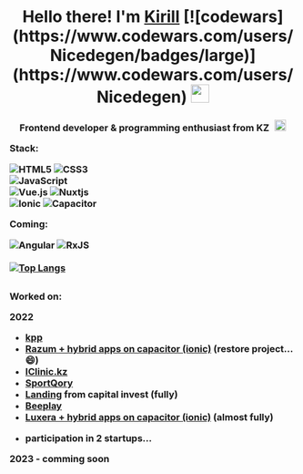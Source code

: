 <h1 align="center">Hello there! I'm <a href="https://daniilshat.ru/" target="_blank">Kirill</a>
<span align="right">[![codewars](https://www.codewars.com/users/Nicedegen/badges/large)](https://www.codewars.com/users/Nicedegen)<span>
<img src="https://github.com/blackcater/blackcater/raw/main/images/Hi.gif" height="32"/></h1>
<h3 align="center">Frontend developer & 
programming enthusiast from KZ <img src="https://catamphetamine.gitlab.io/country-flag-icons/3x2/KZ.svg" style="margin-left: 6px" height="20" alt="kz flag"</h3>
  
<div align="left">

  Stack: 
  
  ![HTML5](https://img.shields.io/badge/html5-%23E34F26.svg?style=for-the-badge&logo=html5&logoColor=white)
  ![CSS3](https://img.shields.io/badge/css3-%231572B6.svg?style=for-the-badge&logo=css3&logoColor=white)
  <br />
  ![JavaScript](https://img.shields.io/badge/javascript-%23323330.svg?style=for-the-badge&logo=javascript&logoColor=%23F7DF1E)
  <br />
  ![Vue.js](https://img.shields.io/badge/vuejs-%2335495e.svg?style=for-the-badge&logo=vuedotjs&logoColor=%234FC08D)
  ![Nuxtjs](https://img.shields.io/badge/Nuxt-002E3B?style=for-the-badge&logo=nuxtdotjs&logoColor=#00DC82)
  <br />
  ![Ionic](https://img.shields.io/badge/Ionic-%233880FF.svg?style=for-the-badge&logo=Ionic&logoColor=white)
  ![Capacitor](https://img.shields.io/badge/Capacitor-52b9ff.svg?style=for-the-badge&logo=Capacitor&logoColor=white)
  <br />

  Coming:
  
  ![Angular](https://img.shields.io/badge/angular-%23DD0031.svg?style=for-the-badge&logo=angular&logoColor=white)
  ![RxJS](https://img.shields.io/badge/rxjs-%23B7178C.svg?style=for-the-badge&logo=reactivex&logoColor=white)
  <br />
  <br />
  [![Top Langs](https://github-readme-stats.vercel.app/api/top-langs/?username=nicedegen&layout=compact)](https://github.com/nicedegen)

  
</div>
  
<div style="margin-top: 30px; margin-bottom: 30px" align="left">
  Worked on:
  
  2022
  
  - <a href="https://kpp.kz" target="_blank">kpp</a>
  - <a href="https://razum.is" target="_blank">Razum + hybrid apps on capacitor (ionic)</a> (restore project... 😄)
  - <a href="https://iclinic.kz" target="_blank">IClinic.kz</a>
  - <a href="https://sportqory.kz/ru" target="_blank">SportQory</a>
  - <a href="https://capital.orda-invest.kz" target="_blank">Landing</a> from capital invest (fully)
  - <a href="https://beeplay.kz" target="_blank">Beeplay</a>
  - <a href="https://luxera.kz" target="_blank">Luxera + hybrid apps on capacitor (ionic)</a> (almost fully)
  
  
  + participation in 2 startups...
  
  2023 - comming soon
     
</div>


  


<!--
**Nicedegen/Nicedegen** is a ✨ _special_ ✨ repository because its `README.md` (this file) appears on your GitHub profile.

Here are some ideas to get you started:

- 🔭 I’m currently working on ...
- 🌱 I’m currently learning ...
- 👯 I’m looking to collaborate on ...
- 🤔 I’m looking for help with ...
- 💬 Ask me about ...
- 📫 How to reach me: ...
- 😄 Pronouns: ...
- ⚡ Fun fact: ...
-->
